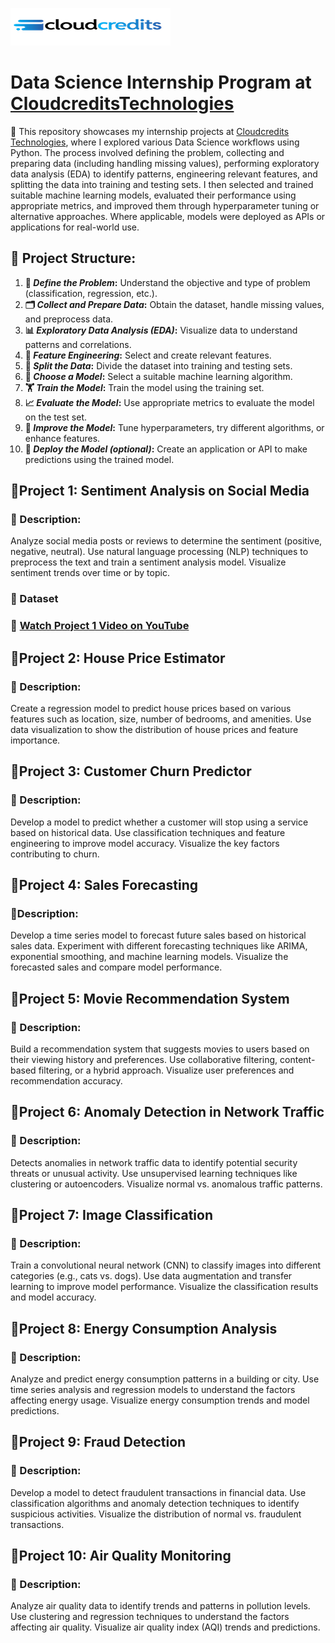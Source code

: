 ![image](https://github.com/jcdumlao14/CloudcreditsTechnologies-Data-Science-Internship/blob/main/Cloudtech.png)

# Data Science Internship Program at [CloudcreditsTechnologies](https://cloudcreditstechnologies.in/)

💼 This repository showcases my internship projects at [Cloudcredits Technologies](https://www.linkedin.com/company/cloudcredits-technology-pvt-ltd/), where I explored various Data Science workflows using Python. The process involved defining the problem, collecting and preparing data (including handling missing values), performing exploratory data analysis (EDA) to identify patterns, engineering relevant features, and splitting the data into training and testing sets. I then selected and trained suitable machine learning models, evaluated their performance using appropriate metrics, and improved them through hyperparameter tuning or alternative approaches. Where applicable, models were deployed as APIs or applications for real-world use.

## **🔧 Project Structure:**
1. **🧠 *Define the Problem*:** Understand the objective and type of problem (classification, regression, etc.).
2. **🗂️ *Collect and Prepare Data*:** Obtain the dataset, handle missing values, and preprocess data.
3. **📊 *Exploratory Data Analysis (EDA)*:** Visualize data to understand patterns and correlations.
4. **🧪 *Feature Engineering*:** Select and create relevant features.
5. **🔀 *Split the Data*:** Divide the dataset into training and testing sets.
6. **🤖 *Choose a Model*:** Select a suitable machine learning algorithm.
7. **🏋️ *Train the Model*:** Train the model using the training set.
8. **📈 *Evaluate the Model*:** Use appropriate metrics to evaluate the model on the test set.
9. **🔧 *Improve the Model*:** Tune hyperparameters, try different algorithms, or enhance features.
10. **🚀 *Deploy the Model (optional)*:** Create an application or API to make predictions using the trained model.

## 🔹Project 1: Sentiment Analysis on Social Media
### 📝 Description: 
Analyze social media posts or reviews to determine the sentiment (positive, negative, neutral). Use natural language processing (NLP) techniques to preprocess the text and train a sentiment analysis model. Visualize sentiment trends over time or by 
topic.
### 📂 Dataset
### 🎥 **[Watch Project 1 Video on YouTube](https://)**


## 🔹Project 2: House Price Estimator 
### 📝 Description: 
Create a regression model to predict house prices based on various features such as location, size, number of bedrooms, and amenities. Use data visualization to show the distribution of house prices and feature importance.

## 🔹Project 3: Customer Churn Predictor 
### 📝 Description: 
Develop a model to predict whether a customer will stop using a service based on historical data. Use classification techniques and feature engineering to improve model accuracy. Visualize the key factors contributing to churn.

## 🔹Project 4: Sales Forecasting 
### 📝Description: 
Develop a time series model to forecast future sales based on historical sales data. Experiment with different forecasting techniques like ARIMA, exponential smoothing, and machine learning models. Visualize the forecasted sales and compare model performance.

## 🔹Project 5: Movie Recommendation System
### 📝 Description: 
Build a recommendation system that suggests movies to users based on their viewing history and preferences. Use collaborative filtering, content-based filtering, or a hybrid approach. Visualize user preferences and recommendation accuracy.


## 🔹Project 6: Anomaly Detection in Network Traffic 
### 📝 Description: 
Detects anomalies in network traffic data to identify potential security threats or unusual activity. Use unsupervised learning techniques like clustering or autoencoders. Visualize normal vs. anomalous traffic patterns. 

## 🔹Project 7:  Image Classification 
### 📝 Description: 
Train a convolutional neural network (CNN) to classify images into different categories (e.g., cats vs. dogs). Use data augmentation and transfer learning to improve model performance. Visualize the classification results and model accuracy. 

## 🔹Project 8: Energy Consumption Analysis 
### 📝 Description: 
Analyze and predict energy consumption patterns in a building or city. Use time series analysis and regression models to understand the factors affecting energy usage. Visualize energy consumption trends and model predictions.

## 🔹Project 9: Fraud Detection 
### 📝 Description: 
Develop a model to detect fraudulent transactions in financial data. Use classification algorithms and anomaly detection techniques to identify suspicious activities. Visualize the distribution of normal vs. fraudulent transactions. 

## 🔹Project 10: Air Quality Monitoring 
### 📝 Description: 
Analyze air quality data to identify trends and patterns in pollution levels. Use clustering and regression techniques to understand the factors affecting air quality. Visualize air quality index (AQI) trends and predictions. 






